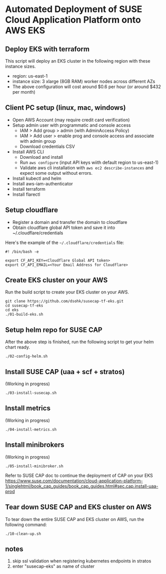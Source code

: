 # Automated Deployment of SUSE Cloud Application Platform onto AWS EKS

## Deploy EKS with terraform

This script will deploy an EKS cluster in the following region with these instance sizes.
* region: us-east-1
* instance size: 3 xlarge (8GB RAM) worker nodes across different AZs
* The above configuration will cost around $0.6 per hour (or around $432 per month)

## Client PC setup (linux, mac, windows)

* Open AWS Account (may require credit card verification)
* Setup admin user with programmatic and console access
  * IAM > Add group > admin (with AdminAccess Policy)
  * IAM > Add user > enable prog and console access and associate with admin group
  * Download credentials CSV
* Install AWS CLI
  * Download and install
  * Run `aws configure` (input API keys wiith default region to us-east-1)
  * Validate aws cli installation with `aws ec2 describe-instances` and expect some output without errors.
* Install kubectl and helm
* Install aws-iam-authenticator
* Install terraform
* Install flarectl

## Setup cloudflare

* Register a domain and transfer the domain to cloudflare
* Obtain cloudflare global API token and save it into ~/.cloudflare/credentials

Here's the example of the `~/.cloudflare/credentials` file:

```
#! /bin/bash -e

export CF_API_KEY=<Cloudflare Global API token>
export CF_API_EMAIL=<Your Email Address for Cloudflare>
```

## Create EKS cluster on your AWS

Run the build script to create your EKS cluster on your AWS.

```
git clone https://github.com/dsohk/susecap-tf-eks.git
cd susecap-tf-eks
cd eks
./01-build-eks.sh
```

## Setup helm repo for SUSE CAP

After the above step is finished, run the following script to get your helm chart
ready.

```
./02-config-helm.sh
```

## Install SUSE CAP (uaa + scf + stratos)

(Working in progress)

```
./03-install-susecap.sh
```

## Install metrics

(Working in progress)

```
./04-install-metrics.sh
```

## Install minibrokers

(Working in progress)

```
./05-install-minibroker.sh
```

Refer to SUSE CAP doc to continue the deployment of CAP on your EKS
https://www.suse.com/documentation/cloud-application-platform-1/singlehtml/book_cap_guides/book_cap_guides.html#sec.cap.install-uaa-prod


## Tear down SUSE CAP and EKS cluster on AWS

To tear down the entire SUSE CAP and EKS cluster on AWS, run the following
command:

```
./10-clean-up.sh
```

## notes

1. skip ssl validation when registering kubernetes endpoints in stratos
2. enter "susecap-eks" as name of cluster


